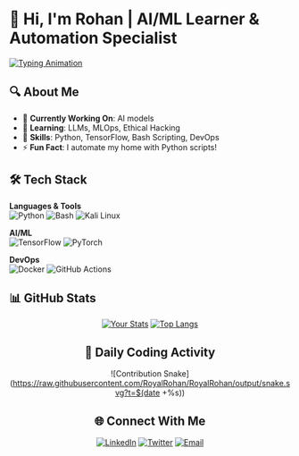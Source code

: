 # 👋 Hi, I'm Rohan | AI/ML Learner & Automation Specialist

[![Typing Animation](https://readme-typing-svg.demolab.com?font=Fira+Code&weight=600&size=22&duration=4000&pause=1000&color=7F3BF7&width=435&lines=Machine+Learning+Engineer;Python+Automation+Expert;Kali+Linux+Enthusiast;Open-Source+Contributor)](https://git.io/typing-svg)

## 🔍 About Me
- 🔭 **Currently Working On**: AI models 
- 🌱 **Learning**: LLMs, MLOps, Ethical Hacking
- 💼 **Skills**: Python, TensorFlow, Bash Scripting, DevOps
- ⚡ **Fun Fact**: I automate my home with Python scripts!

## 🛠️ Tech Stack
**Languages & Tools**  
![Python](https://img.shields.io/badge/Python-3776AB?style=for-the-badge&logo=python&logoColor=white)
![Bash](https://img.shields.io/badge/Bash-4EAA25?style=for-the-badge&logo=gnu-bash&logoColor=white)
![Kali Linux](https://img.shields.io/badge/Kali_Linux-557C94?style=for-the-badge&logo=kalilinux&logoColor=white)

**AI/ML**  
![TensorFlow](https://img.shields.io/badge/TensorFlow-FF6F00?style=for-the-badge&logo=tensorflow&logoColor=white)
![PyTorch](https://img.shields.io/badge/PyTorch-EE4C2C?style=for-the-badge&logo=pytorch&logoColor=white)

**DevOps**  
![Docker](https://img.shields.io/badge/Docker-2496ED?style=for-the-badge&logo=docker&logoColor=white)
![GitHub Actions](https://img.shields.io/badge/GitHub_Actions-2088FF?style=for-the-badge&logo=githubactions&logoColor=white)

## 📊 GitHub Stats
<div align="center">
  
[![Your Stats](https://github-readme-stats.vercel.app/api?username=RoyalRohan&show_icons=true&theme=radical&hide_border=true)](https://github.com/RoyalRohan)
[![Top Langs](https://github-readme-stats.vercel.app/api/top-langs/?username=RoyalRohan&layout=compact&theme=radical&hide_border=true)](https://github.com/RoyalRohan)

## 🐍 Daily Coding Activity
![Contribution Snake](https://raw.githubusercontent.com/RoyalRohan/RoyalRohan/output/snake.svg?t=$(date +%s))

## 🌐 Connect With Me
[![LinkedIn](https://img.shields.io/badge/LinkedIn-0077B5?style=for-the-badge&logo=linkedin&logoColor=white)](https://linkedin.com/in/yourprofile)
[![Twitter](https://img.shields.io/badge/Twitter-1DA1F2?style=for-the-badge&logo=twitter&logoColor=white)](https://twitter.com/yourhandle)
[![Email](https://img.shields.io/badge/Email-D14836?style=for-the-badge&logo=gmail&logoColor=white)](mailto:rohanxett6@gmail.com)
